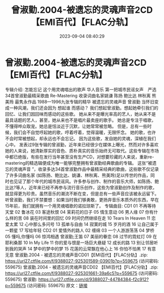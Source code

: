 ﻿---
title: 曾淑勤.2004-被遗忘的灵魂声音2CD【EMI百代】【FLAC分轨】
date: 2023-09-04 08:40:29
categories: WAV车载音乐、镜像
tags: 华语中文
---
# 曾淑勤.2004-被遗忘的灵魂声音2CD【EMI百代】【FLAC分轨】

专辑介绍:
怎能忘记 这个用灵魂唱出的歌声
华人音乐 第一把城市民谣女声　严选34首曾淑勤最精采歌曲 Re-Mastering
收录词曲名家姚谦 陈扬 鲍比达 林秋离 熊美玲 最隽永作品
1988—1996九张专辑的精华
被遗忘的灵魂声音 曾淑勤
当怀旧变成一种风潮，我们还会因为 想起谁 而感动？
我们想起曾淑勤。想起她牵引我们的回忆、让我们因回味而感动的这些歌。
她从来不是曝光率高的艺人，她从来不是最具话题的艺人，甚至，她从来也不是唱片最卖座的歌手。
她总是专注于唱歌，不懂得哗众取宠。她总是恬淡近于沉默，让她常常被忽略。
但是，总有一些时候，我们会不自觉哼起她的歌，哼着哼着，觉得温暖，无限怀念。
她的歌，也许不会时常被想起，却永远也不会忘记。
因为这些歌，发自她的灵魂，深植在我们心中。
发表过9张专辑的曾淑勤，近年来已经很少在媒体上曝光，然而对许多喜欢她的人来说，她清新厚实的音色、质朴真实的音乐始终无可取代。这些专辑在市场中都已绝版，有些在发行当年甚至没有生产CD，对想要珍藏的人来说，重新re-mastering的精选辑便成为唯一能够完整拥有曾淑勤经典歌曲的专辑。
这张“被遗忘的灵魂声音 ”，收录多达34首曾淑勤作品中最精采经典的歌曲，这些歌不仅记录了许多词曲名家
(如陈扬、鲍比达、姚谦、林秋离、熊美玲)足以传世的作品，同时也见证了那个年代的城市民谣风。许多参与创作、制作的音乐大师，如陈扬、鲍比达?等人，近年来已经不再参与流行音乐创作，这些为曾淑勤创作及制作的歌，就显得更为珍贵。虽然音乐的潮流不断在变，但是总有一些声音应该被永远留下。听曾淑勤，我们不禁要想：如果当时我们够勇敢，更扬弃音乐本质外的东西，早在15年前，我们就拥有一个用灵魂唱歌的诺拉琼斯了。
专辑曲目:
CD1
01 不再等待天堂
02 鲁冰花
03 客途秋恨
04 茉莉花的日子
05 情生意动
06 男人缘
07 你有什么样的苦
08 装在时间里的回忆
09 时间仍然继续在走
10 Tears In Heaven
11 恋爱太累
12 心中那么多问号
13 孤单与自由
14 寂寞的城
15 岁月的酒
16 让自己属于一颗星
17 写给年轻
CD2
01 爱情外的路人
02 缠绵
03 一个人游游荡荡
04 梦桥
05 懂吗,你懂吗
06 惊鸿相遇 曾淑勤;王笛
07 美丽的眷恋
08 过节的霓虹灯
09 在耶利桑那
10 In My Life
11 你的爱与恨是一场巨大悬疑
12 成长的路
13 别让邻居听到我的哭声
14 梦中的梦中的梦
15 花莲的云常飘在他心上
16 你怕不怕黑
17 有意无意
曾淑勤.2004 - 被遗忘的灵魂声音CD01【EMI百代】【FLAC分轨】.zip: https://url27.ctfile.com/f/9388027-925301589-03901b?p=559675
(访问密码: 559675)
曾淑勤.2004 - 被遗忘的灵魂声音CD02 【EMI百代】【FLAC分轨】.zip: https://url27.ctfile.com/f/9388027-925301661-39a6c5?p=559675
(访问密码: 559675)
曾淑勤: https://url27.ctfile.com/d/9388027-44784384-f2c912?p=559675
(访问密码: 559675)
原文：[链接](https://blog.sina.com.cn/s/blog_1647c7e76010313bw.html)